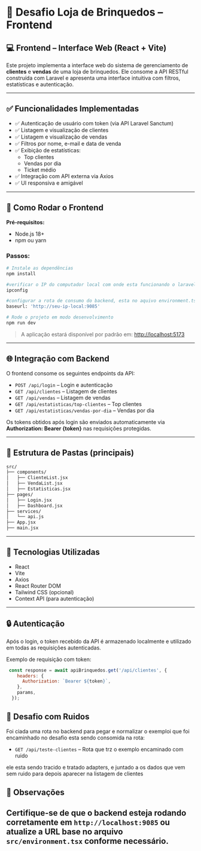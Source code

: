 # 🎯 Desafio Loja de Brinquedos – Frontend

## 💻 Frontend – Interface Web (React + Vite)

Este projeto implementa a interface web do sistema de gerenciamento de **clientes** e **vendas** de uma loja de brinquedos. Ele consome a API RESTful construída com Laravel e apresenta uma interface intuitiva com filtros, estatísticas e autenticação.

---

## ✅ Funcionalidades Implementadas

- ✅ Autenticação de usuário com token (via API Laravel Sanctum)  
- ✅ Listagem e visualização de clientes  
- ✅ Listagem e visualização de vendas  
- ✅ Filtros por nome, e-mail e data de venda  
- ✅ Exibição de estatísticas:
  - Top clientes
  - Vendas por dia
  - Ticket médio  
- ✅ Integração com API externa via Axios  
- ✅ UI responsiva e amigável

---

## 🚀 Como Rodar o Frontend

**Pré-requisitos:**  
- Node.js 18+  
- npm ou yarn  

### Passos:

```bash
# Instale as dependências
npm install

#verificar o IP do computador local com onde esta funcionando o laravel 
ipconfig

#configurar a rota de consumo do backend, esta no aquivo environment.tsx
baseurl: 'http://seu-ip-local:9085'

# Rode o projeto em modo desenvolvimento
npm run dev
```

> A aplicação estará disponível por padrão em: [http://localhost:5173](http://localhost:5173)

---

## 🌐 Integração com Backend

O frontend consome os seguintes endpoints da API:

- `POST /api/login` – Login e autenticação  
- `GET /api/clientes` – Listagem de clientes  
- `GET /api/vendas` – Listagem de vendas  
- `GET /api/estatisticas/top-clientes` – Top clientes  
- `GET /api/estatisticas/vendas-por-dia` – Vendas por dia  

Os tokens obtidos após login são enviados automaticamente via **Authorization: Bearer {token}** nas requisições protegidas.

---

## 🧾 Estrutura de Pastas (principais)

```bash
src/
├── components/
│   ├── ClienteList.jsx
│   ├── VendaList.jsx
│   ├── Estatisticas.jsx
├── pages/
│   ├── Login.jsx
│   ├── Dashboard.jsx
├── services/
│   └── api.js
├── App.jsx
├── main.jsx
```

---

## 🧰 Tecnologias Utilizadas

- React  
- Vite  
- Axios  
- React Router DOM  
- Tailwind CSS (opcional)  
- Context API (para autenticação)

---

## 🔒 Autenticação

Após o login, o token recebido da API é armazenado localmente e utilizado em todas as requisições autenticadas.

Exemplo de requisição com token:

```js
 const response = await apiBrinquedos.get('/api/clientes', {
    headers: {
      Authorization: `Bearer ${token}`,
    },
    params,
  });
```
## 📝 Desafio com Ruidos

Foi ciada uma rota no backend para pegar e normalizar o exemploi que foi encaminhado no
desafio esta sendo consomida na rota:

- `GET /api/teste-clientes` – Rota que trz o exemplo encaminado com ruido  

ele esta sendo tracido e tratado adapters, e juntado a os dados que vem sem ruido para depois aparecer na listagem de clientes

## 📝 Observações

Certifique-se de que o backend esteja rodando corretamente em `http://localhost:9085` ou atualize a URL base no arquivo `src/environment.tsx` conforme necessário.
---
